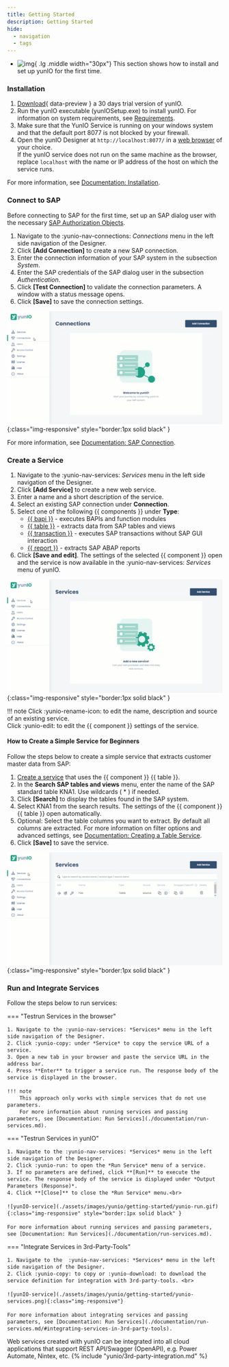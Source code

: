 ```yaml
---
title: Getting Started
description: Getting Started
hide:
  - navigation
  - tags
---
```


<div class="grid cards" markdown>

-   ![img](site:assets/images/logos/theo-thumbs.png){ .lg .middle width="30px"} This section shows how to install and set up yunIO for the first time.

</div>


### Installation

1. [Download](https://theobald-software.com/en/download-trial/){ data-preview } a 30 days trial version of yunIO.
2. Run the yunIO executable (yunIOSetup.exe) to install yunIO.
For information on system requirements, see [Requirements](documentation/setup/requirements.md).
3. Make sure that the YunIO Service is running on your windows system and that the default port 8077 is not blocked by your firewall.<br>
4. Open the yunIO Designer at `http://localhost:8077/` in a [web browser](https://help.theobald-software.com/en/yunio/introduction/requirements#supported-web-browsers) of your choice.<br>
If the yunIO service does not run on the same machine as the browser, replace `localhost` with the name or IP address of the host on which the service runs.

For more information, see [Documentation: Installation](documentation/setup/installation.md/#setup).

### Connect to SAP

Before connecting to SAP for the first time, set up an SAP dialog user with the necessary [SAP Authorization Objects](documentation/setup-in-sap/sap-authority-objects.md/#sap-authorization-profiles).

1. Navigate to the  :yunio-nav-connections: *Connections* menu in the left side navigation of the Designer.
2. Click **[Add Connection]** to create a new SAP connection.<br>
3. Enter the connection information of your SAP system in the subsection *System*.<br>
4. Enter the SAP credentials of the SAP dialog user in the subsection *Authentication*.
5. Click **[Test Connection]** to validate the connection parameters. A window with a status message opens.
6. Click **[Save]** to save the connection settings. <br>

![yunIO-connection](./assets/images/yunio/getting-started/yunio-connections.gif){:class="img-responsive" style="border:1px solid black" }

For more information, see [Documentation: SAP Connection](documentation/sap-connection/index.md).

<!---
![web-ui](./assets/images/yunio/getting-started/add-connection.png){:class="img-responsive"}
![yunIO-connection](./assets/images/yunio/getting-started/yunio-connections.png){:class="img-responsive"}
-->

### Create a Service

1. Navigate to the  :yunio-nav-services: *Services* menu in the left side navigation of the Designer.
2. Click **[Add Service]** to create a new web service.
3. Enter a name and a short description of the service. 
4. Select an existing SAP connection under **Connection**.
5. Select one of the following {{ components }} under **Type**: 
	- [{{ bapi }}](./documentation/function-modules-and-bapis/index.md) - executes BAPIs and function modules
	- [{{ table }}](./documentation/tables-and-views/index.md) - extracts data from SAP tables and views
	- [{{ transaction }}](./documentation/transactions/index.md) - executes SAP transactions without SAP GUI interaction
	- [{{ report }}](./documentation/reports/index.md) - extracts SAP ABAP reports
6. Click **[Save and edit]**.
The settings of the selected {{ component }} open and the service is now available in the :yunio-nav-services: *Services* menu of yunIO.<br>

![yunIO-service](./assets/images/yunio/getting-started/yunio-services.gif){:class="img-responsive" style="border:1px solid black" }

!!! note
	Click :yunio-rename-icon: to edit the name, description and source of an existing service.<br>
	Click :yunio-edit: to edit the {{ component }} settings of the service. <br>


#### How to Create a Simple Service for Beginners

Follow the steps below to create a simple service that extracts customer master data from SAP:

1. [Create a service](#create-a-service) that uses the {{ component }} {{ table }}.
2. In the **Search SAP tables and views** menu, enter the name of the SAP standard table KNA1. Use wildcards ( * ) if needed.
3. Click **[Search]** to display the tables found in the SAP system.
4. Select KNA1 from the search results. The settings of the {{ component }} {{ table }} open automatically.
5. Optional: Select the table columns you want to extract. By default all columns are extracted. 
For more information on filter options and advanced settings, see [Documentation: Creating a Table Service](documentation/tables-and-views/creating-a-table-service.md/#settings).
6. Click **[Save]** to save the service.<br>

![yunIO-sample-service](./assets/images/yunio/getting-started/yunio-sample-service.gif){:class="img-responsive" style="border:1px solid black" }

<!---
![yunIO-new-service](./assets/images/yunio/yunio-services.png){:class="img-responsive" width="750px"}
![yunIO-new-service](./assets/images/yunio/create-table.png){:class="img-responsive" width="750px"}

yunIO offers the following features for reading and writing data from and to SAP:

|  {{ Component }}  |  Description   |  
|----------|-------------|
| [{{ bapi }}](./documentation/function-modules-and-bapis/index.md) | Execute BAPIs and Function Modules. |
| [{{ table }}](./documentation/table-and-views/index.md) | Extract SAP ABAP reports. | 
| [{{ transaction }}](./documentation/table-and-views/index.md) | Extract data from SAP tables and views. |
| [{{ report }}](./documentation/table-and-views/index.md)  | Execute SAP transactions without SAP GUI interaction. |

!!! tip 

	Follow the steps below to create a simple test service that extracts customer master data from SAP
	
	1. [Create a service](#create-a-service) that uses the {{ component }} {{ table }}.
	2. In the **Search SAP tables and views** menu, enter the name of the SAP standard table KNA1. Use wildcards ( * ) if needed.
	3. Click **[Search]** to display the tables found in the SAP system.
	4. Select KNA1 from the search results. The settings of the {{ component }} {{ table }} open automatically.
	5. Optional: Select the table columns you want to extract. By default all columns are extracted. 
	For more information on filter options and advanced settings, see [Documentation: Creating a Table Service](documentation/tables-and-views/creating-a-table-service.md/#settings).
	6. Click **[Save]** to save the service.<br>
	![yunIO-sample-service](./assets/images/yunio/getting-started/yunio-sample-service.gif){:class="img-responsive" style="border:1px solid black" }


### Run a Service

Follow the steps below to testrun a service directly in yunIO:

1. Navigate to the :yunio-nav-services: *Services* menu in the left side navigation of the Designer.
2. Click :yunio-run: to open the *Run Service* menu of a service.
3. Click **[Run]** to execute the service. <br>
The response body of the service is displayed under *Output Parameters (Response)*.
4. Click **[Close]** to close the *Run Service* menu.<br>
![yunIO-service](./assets/images/yunio/getting-started/yunio-run.gif){:class="img-responsive" style="border:1px solid black" }

For more information about running services and passing parameters, see [Documentation: Run Services](./documentation/run-services.md).

#### How to Integrate yunIO Services with 3rd-Party-Tools
1. Navigate to the  :yunio-nav-services: *Services* menu in the left side navigation of the Designer.
2. Click :yunio-copy: to copy or :yunio-download: to download the service definition for integration with 3rd-party-tools. 

Web services created with yunIO can be integrated into all cloud applications that support REST API/Swagger (OpenAPI), e.g. Power Automate, Nintex, etc.
{% include "yunio/3rd-party-integration.md" %}

-->

### Run and Integrate Services

Follow the steps below to run services:

=== "Testrun Services in the browser"

	1. Navigate to the :yunio-nav-services: *Services* menu in the left side navigation of the Designer.
	2. Click :yunio-copy: under *Service* to copy the service URL of a service.
	3. Open a new tab in your browser and paste the service URL in the address bar.
	4. Press **Enter** to trigger a service run. The response body of the service is displayed in the browser.
	
	!!! note
		This approach only works with simple services that do not use parameters.
		For more information about running services and passing parameters, see [Documentation: Run Services](./documentation/run-services.md).


=== "Testrun Services in yunIO"

	1. Navigate to the :yunio-nav-services: *Services* menu in the left side navigation of the Designer.
	2. Click :yunio-run: to open the *Run Service* menu of a service.
	3. If no parameters are defined, click **[Run]** to execute the service. The response body of the service is displayed under *Output Parameters (Response)*.
	4. Click **[Close]** to close the *Run Service* menu.<br>
	
	![yunIO-service](./assets/images/yunio/getting-started/yunio-run.gif){:class="img-responsive" style="border:1px solid black" }

	For more information about running services and passing parameters, see [Documentation: Run Services](./documentation/run-services.md).

=== "Integrate Services in 3rd-Party-Tools"

	1. Navigate to the  :yunio-nav-services: *Services* menu in the left side navigation of the Designer.
	2. Click :yunio-copy: to copy or :yunio-download: to download the service definition for integration with 3rd-party-tools. <br>
	
	![yunIO-service](./assets/images/yunio/getting-started/yunio-services.png){:class="img-responsive"}

	For more information about integrating services and passing parameters, see [Documentation: Run Services](./documentation/run-services.md/#integrating-services-in-3rd-party-tools).


Web services created with yunIO can be integrated into all cloud applications that support REST API/Swagger (OpenAPI), e.g. Power Automate, Nintex, etc.
{% include "yunio/3rd-party-integration.md" %}

